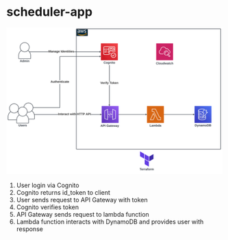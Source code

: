 # scheduler-app

![Infrastructure](/images/scheduler_app_stack.png)

1. User login via Cognito
2. Cognito returns id_token to client
3. User sends request to API Gateway with token
4. Cognito verifies token
5. API Gateway sends request to lambda function
6. Lambda function interacts with DynamoDB and provides user with response